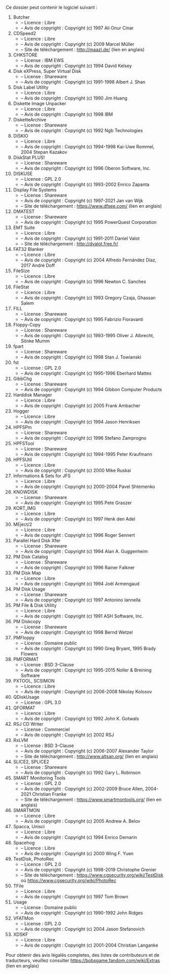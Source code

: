 ﻿Ce dossier peut contenir le logiciel suivant :

1. Butcher
   - – Licence : Libre
   - – Avis de copyright : Copyright (c) 1997 Ali Onur Cinar
2. CDSpeed2
   - – Licence : Libre
   - – Avis de copyright : Copyright (c) 2009 Marcel Müller
   - – Site de téléchargement : http://maazl.de/ (lien en anglais)
3. CHKSTORE
   - – License : IBM EWS
   - – Avis de copyright : Copyright (c) 1994 David Kelsey
4. Disk eXPress, Super Virtual Disk
   - – License : Shareware
   - – Avis de copyright : Copyright (c) 1991-1998 Albert J. Shan
5. Disk Label Utility
   - – Licence : Libre
   - – Avis de copyright : Copyright (c) 1990 Jim Huang
6. Diskette Image Unpacker
   - – Licence : Libre
   - – Avis de copyright : Copyright (c) 1998 IBM
7. DisketteArchive
   - – License : Shareware
   - – Avis de copyright : Copyright (c) 1992 Ngb Technologies
8. DISKIO
   - – Licence : Libre
   - – Avis de copyright : Copyright (c) 1994-1998 Kai-Uwe Rommel, 2004 Stepan Kazakov
9. DiskStat PLUS!
   - – License : Shareware
   - – Avis de copyright : Copyright (c) 1996 Oberon Software, Inc.
10. DISKUSE
    - – License : GPL 2.0
    - – Avis de copyright : Copyright (c) 1993-2002 Enrico Zapanta
11. Display File Systems
    - – License : Shareware
    - – Avis de copyright : Copyright (c) 1997-2021 Jan van Wijk
    - – Site de téléchargement : https://www.dfsee.com/ (lien en anglais)
12. DMATEST
    - – License : Shareware
    - – Avis de copyright : Copyright (c) 1995 PowerQuest Corporation
13. EMT Suite
    - – Licence : Libre
    - – Avis de copyright : Copyright (c) 1991-2011 Daniel Valot
    - – Site de téléchargement : http://dvalot.free.fr/
14. FAT32 Blanker
    - – Licence : Libre
    - – Avis de copyright : Copyright (c) 2004 Alfredo Fernández Díaz, 2017 André Doff
15. FileSize
    - – Licence : Libre
    - – Avis de copyright : Copyright (c) 1996 Newton C. Sanches
16. FileStat
    - – Licence : Libre
    - – Avis de copyright : Copyright (c) 1993 Gregory Czaja, Ghassan Salem
17. FILL
    - – License : Shareware
    - – Avis de copyright : Copyright (c) 1995 Fabrizio Fioravanti
18. Floppy-Copy
    - – License : Shareware
    - – Avis de copyright : Copyright (c) 1993-1995 Oliver J. Albrecht, Sönke Mumm
19. fpart
    - – License : Shareware
    - – Avis de copyright : Copyright (c) 1998 Stan J. Towianski
20. fst
    - – License : GPL 2.0
    - – Avis de copyright : Copyright (c) 1995-1996 Eberhard Mattes
21. GibbChg
    - – License : Shareware
    - – Avis de copyright : Copyright (c) 1994 Gibbon Computer Products
22. Harddisk Manager
    - – Licence : Libre
    - – Avis de copyright : Copyright (c) 2005 Frank Ambacher
23. Hogger
    - – Licence : Libre
    - – Avis de copyright : Copyright (c) 1994 Jason Henriksen
24. HPFSPm
    - – License : Shareware
    - – Avis de copyright : Copyright (c) 1996 Stefano Zamprogno
25. HPFSTool
    - – License : Shareware
    - – Avis de copyright : Copyright (c) 1994-1995 Peter Kraufmann
26. HPFSUtil
    - – Licence : Libre
    - – Avis de copyright : Copyright (c) 2000 Mike Ruskai
27. Informations & Sets for JFS
    - – Licence : Libre
    - – Avis de copyright : Copyright (c) 2000-2004 Pavel Shtemenko
28. KNOWDISK
    - – License : Shareware
    - – Avis de copyright : Copyright (c) 1995 Pete Graszer
29. KORT_IMG
    - – Licence : Libre
    - – Avis de copyright : Copyright (c) 1997 Henk den Adel
30. MEject/2
    - – Licence : Libre
    - – Avis de copyright : Copyright (c) 1996 Roger Sennert
31. Parallel Hard Disk Xfer
    - – License : Shareware
    - – Avis de copyright : Copyright (c) 1994 Alan A. Guggenheim
32. PM Disk Catalog
    - – License : Shareware
    - – Avis de copyright : Copyright (c) 1996 Rainer Falkner
33. PM Disk Map
    - – Licence : Libre
    - – Avis de copyright : Copyright (c) 1994 Joël Armengaud
34. PM Disk Usage
    - – License : Shareware
    - – Avis de copyright : Copyright (c) 1997 Antonino Iannella
35. PM File & Disk Utility
    - – Licence : Libre
    - – Avis de copyright : Copyright (c) 1991 ASH Software, Inc.
36. PM Diskcopy
    - – License : Shareware
    - – Avis de copyright : Copyright (c) 1998 Bernd Wetzel
37. PMFloppy
    - – License : Domaine public
    - – Avis de copyright : Copyright (c) 1990 Greg Bryant, 1995 Brady Flowers
38. PMFORMAT
    - – License : BSD 3-Clause
    - – Avis de copyright : Copyright (c) 1995-2015 Noller & Breining Software
39. PXTOOL, SCSIMON
    - – Licence : Libre
    - – Avis de copyright : Copyright (c) 2006-2008 Nikolay Kolosov
40. QDiskUsage
    - – License : GPL 3.0
41. QFORMAT
    - – Licence : Libre
    - – Avis de copyright : Copyright (c) 1992 John K. Gotwals
42. RSJ CD Writer
    - – License : Commerciel
    - – Avis de copyright : Copyright (c) 2002 RSJ
43. RxLVM
    - – License : BSD 3-Clause
    - – Avis de copyright : Copyright (c) 2006-2007 Alexander Taylor
    - – Site de téléchargement : http://www.altsan.org/ (lien en anglais)
44. SLICE2, SPLICE2
    - – License : Shareware
    - – Avis de copyright : Copyright (c) 1992 Gary L. Robinson
45. SMART Monitoring Tools
    - – License : GPL 2.0
    - – Avis de copyright : Copyright (c) 2002-2009 Bruce Allen, 2004-2021 Christian Franke
    - – Site de téléchargement : https://www.smartmontools.org/ (lien en anglais)
46. SMARTMON
    - – Licence : Libre
    - – Avis de copyright : Copyright (c) 2005 Andrew A. Belov
47. Spacca, Unisci
    - – Licence : Libre
    - – Avis de copyright : Copyright (c) 1994 Enrico Demarin
48. Spacehog
    - – Licence : Libre
    - – Avis de copyright : Copyright (c) 2000 Wing F. Yuen
49. TestDisk, PhotoRec
    - – Licence : GPL 2.0
    - – Avis de copyright : Copyright (c) 1998-2019 Christophe Grenier
    - – Site de téléchargement : https://www.cgsecurity.org/wiki/TestDisk où https://www.cgsecurity.org/wiki/PhotoRec
50. TFile
    - – Licence : Libre
    - – Avis de copyright : Copyright (c) 1997 Tom Brown
51. Usage
    - – License : Domaine public
    - – Avis de copyright : Copyright (c) 1990-1992 John Ridges
52. VFATMon
    - – License : GPL 2.0
    - – Avis de copyright : Copyright (c) 2004 Jason Stefanovich
53. XDSKF
    - – Licence : Libre
    - – Avis de copyright : Copyright (c) 2001-2004 Christian Langanke

Pour obtenir des avis légalés completes, des listes de contributeurs et de traducteurs, veuillez consulter https://bobsgame.fandom.com/wiki/Extras (lien en anglais)
